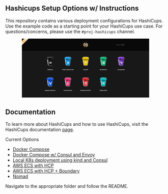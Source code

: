 ## Hashicups Setup Options w/ Instructions

This repository contains various deployment configurations for HashiCups. Use the example code as a starting point for your HashiCups use case.
For questions/concerns, please use the `#proj-hashicups` channel.

<p align="center">
<img src="/public/img/landing_page.png" alt="drawing" width="400"/>
</p>

## Documentation

To learn more about HashiCups and how to use HashiCups, visit the HashiCups documentation [page](/docs/overview.md).

Current Options

* [Docker Compose](docker-compose-deployment/README.md) 
* [Docker Compose w/ Consul and Envoy](docker-compose-consul/README.md)
* [Local K8s deployment using kind and Consul](local-k8s-consul-deployment/README.md)
* [AWS ECS with HCP](terraform-ecs-hcp/README.md)
* [AWS ECS with HCP + Boundary](terraform-aws-hcp-ecs/README.md)
* [Nomad](nomad/README.md)

Navigate to the appropriate folder and follow the README.
